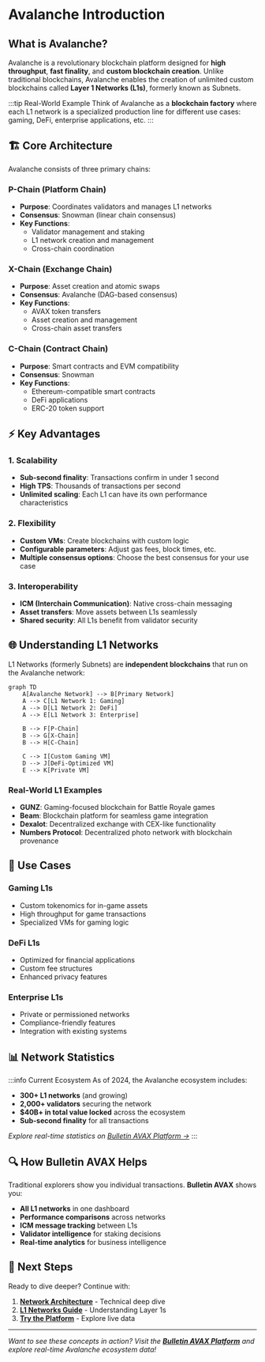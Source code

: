 # Avalanche Introduction

## What is Avalanche?

Avalanche is a revolutionary blockchain platform designed for **high throughput**, **fast finality**, and **custom blockchain creation**. Unlike traditional blockchains, Avalanche enables the creation of unlimited custom blockchains called **Layer 1 Networks (L1s)**, formerly known as Subnets.

:::tip Real-World Example
Think of Avalanche as a **blockchain factory** where each L1 network is a specialized production line for different use cases: gaming, DeFi, enterprise applications, etc.
:::

## 🏗️ **Core Architecture**

Avalanche consists of three primary chains:

### **P-Chain (Platform Chain)**
- **Purpose**: Coordinates validators and manages L1 networks
- **Consensus**: Snowman (linear chain consensus)
- **Key Functions**:
  - Validator management and staking
  - L1 network creation and management
  - Cross-chain coordination

### **X-Chain (Exchange Chain)**
- **Purpose**: Asset creation and atomic swaps
- **Consensus**: Avalanche (DAG-based consensus)
- **Key Functions**:
  - AVAX token transfers
  - Asset creation and management
  - Cross-chain asset transfers

### **C-Chain (Contract Chain)**
- **Purpose**: Smart contracts and EVM compatibility
- **Consensus**: Snowman
- **Key Functions**:
  - Ethereum-compatible smart contracts
  - DeFi applications
  - ERC-20 token support

## ⚡ **Key Advantages**

### **1. Scalability**
- **Sub-second finality**: Transactions confirm in under 1 second
- **High TPS**: Thousands of transactions per second
- **Unlimited scaling**: Each L1 can have its own performance characteristics

### **2. Flexibility**
- **Custom VMs**: Create blockchains with custom logic
- **Configurable parameters**: Adjust gas fees, block times, etc.
- **Multiple consensus options**: Choose the best consensus for your use case

### **3. Interoperability**
- **ICM (Interchain Communication)**: Native cross-chain messaging
- **Asset transfers**: Move assets between L1s seamlessly
- **Shared security**: All L1s benefit from validator security

## 🌐 **Understanding L1 Networks**

L1 Networks (formerly Subnets) are **independent blockchains** that run on the Avalanche network:

```mermaid
graph TD
    A[Avalanche Network] --> B[Primary Network]
    A --> C[L1 Network 1: Gaming]
    A --> D[L1 Network 2: DeFi]
    A --> E[L1 Network 3: Enterprise]

    B --> F[P-Chain]
    B --> G[X-Chain]
    B --> H[C-Chain]

    C --> I[Custom Gaming VM]
    D --> J[DeFi-Optimized VM]
    E --> K[Private VM]
```

### **Real-World L1 Examples**
- **GUNZ**: Gaming-focused blockchain for Battle Royale games
- **Beam**: Blockchain platform for seamless game integration
- **Dexalot**: Decentralized exchange with CEX-like functionality
- **Numbers Protocol**: Decentralized photo network with blockchain provenance

## 🎯 **Use Cases**

### **Gaming L1s**
- Custom tokenomics for in-game assets
- High throughput for game transactions
- Specialized VMs for gaming logic

### **DeFi L1s**
- Optimized for financial applications
- Custom fee structures
- Enhanced privacy features

### **Enterprise L1s**
- Private or permissioned networks
- Compliance-friendly features
- Integration with existing systems

## 📊 **Network Statistics**

:::info Current Ecosystem
As of 2024, the Avalanche ecosystem includes:
- **300+ L1 networks** (and growing)
- **2,000+ validators** securing the network
- **$40B+ in total value locked** across the ecosystem
- **Sub-second finality** for all transactions

*Explore real-time statistics on [Bulletin AVAX Platform →](https://bulletin-avax.vercel.app)*
:::

## 🔍 **How Bulletin AVAX Helps**

Traditional explorers show you individual transactions. **Bulletin AVAX** shows you:

- **All L1 networks** in one dashboard
- **Performance comparisons** across networks
- **ICM message tracking** between L1s
- **Validator intelligence** for staking decisions
- **Real-time analytics** for business intelligence

## 🚀 **Next Steps**

Ready to dive deeper? Continue with:

1. **[Network Architecture](./network-architecture)** - Technical deep dive
2. **[L1 Networks Guide](./l1-networks)** - Understanding Layer 1s
3. **[Try the Platform](https://bulletin-avax.vercel.app)** - Explore live data

---

*Want to see these concepts in action? Visit the [**Bulletin AVAX Platform**](https://bulletin-avax.vercel.app) and explore real-time Avalanche ecosystem data!*